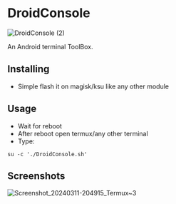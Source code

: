 # DroidConsole
![DroidConsole (2)](https://github.com/NotZeetaa/DroidConsole/assets/67799176/2f34e574-99a4-4d7f-98fa-58f8d324d0f4)

An Android terminal ToolBox.

## Installing
- Simple flash it on magisk/ksu like any other module

## Usage
- Wait for reboot
- After reboot open termux/any other terminal
- Type:
```
su -c './DroidConsole.sh'
```

## Screenshots
![Screenshot_20240311-204915_Termux~3](https://github.com/NotZeetaa/DroidConsole/assets/67799176/201f846a-2142-492d-a09c-644ac5317d50)
